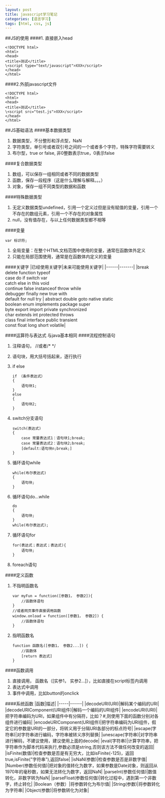 ```yaml
---
layout: post
title: javascript学习笔记
categories: [语言学习]
tags: [html, css, js]
---
```

##JS的使用
####1. 直接嵌入head

```
<!DOCTYPE html>
<html>
<head>
<title>测试</title>
\<script type="text/javascript">XXX</script>
</head>
</html>
```
####2.外部javascript文件
```
<!DOCTYPE html>
<html>
<head>
<title>测试</title>
\<script src="test.js">XXX</script>
</head>
</html>
```
##JS基础语法
####基本数据类型
1. 数据类型，不分整形和浮点型，NaN
2. 字符类型，单引号或者双引号之间的一个或者多个字符，特殊字符需要转义
3. 布尔型，true or false, 非0整数表示true，0表示false

####复合数据类型
1. 数组，可以保存一组相同或者不同的数据类型
2. 函数，保存一段程序（这是什么理解与解释。。。）
3. 对象，保存一组不同类型的数据和函数

####特殊数据类型
1. 无定义数据类型undefined，引用一个定义过但是没有赋值的变量，引用一个不存在的数组元素，引用一个不存在的对象属性
2. null，没有值存在，与以上任何数据类型都不相等

####变量
```
var 标识符;
```
1. 全局变量：在整个HTML文档范围中使用的变量，通常在函数体外定义
2. 只能在局部范围使用，通常是在函数体内定义的变量

####关键字
|已经使用关键字|未来可能使用关键字|
|------|-------|
|break delete function typeof</br>case do if switch var </br> catch else in this void </br>continue false instanceof throw while</br> debugger finally new true with</br>default for null try | abstract double goto native static </br> boolean enum implements package super</br> byte export import private synchronized</br>char extends int protected throws</br>class final interface public transient</br>const float long short volatile|

####运算符与表达式
与java基本相同
####流程控制语句
1. 注释语句， //或者/\* \*/
2. 语句块，用大括号括起来，逐行执行
3. if else

	```
	if （条件表达式）
	{
		语句块1;
	}
	else 
	{
		语句块2;
	}
	```
4. switch分支语句

	```
	switch(表达式)
	{
		case 常量表达式1：语句块1;break;
		case 常量表达式2：语句块2;break;
		[default:语句块n;break;]
	}
	```
5. 循环语句while
	
	```
	while(布尔表达式)
	{
		语句块;
	}
	```
6. 循环语句do...while
	
	```
	do
	{
		语句块;
	}
	while(布尔表达式);
	```
7. 循环语句for
	
	```
	for(表达式；表达式；表达式){
		语句块;
	}
	```
8. foreach语句

####定义函数
1. 不指明函数名
	
	```
	var myFun = function([参数1， 参数2]){
		//函数体语句
	}
	//或者网页事件直接调用函数
	window.onload = function([参数1， 参数2]) {
		//函数体语句
	}
	```
2. 指明函数名
	
	```
	function 函数名([参数1， 参数2...]) {
		//函数体
		[return 表达式]
	}
	```

####函数调用
1. 直接调用， 函数名（[实参1， 实参2...]），比如直接在script标签内调用
2. 表达式中调用
3. 事件中调用，比如button的onclick

####系统函数
|函数|描述|
|-----|------|
|decodeURI(URI)|解码某个编码的URI|
|decodeURIComponent(URI组件)|解码一个编码的URI组件|
|encodeURI(URI)|把字符串编码为URI，如果组件中有分隔符，比如？#,则使用下面的函数分别对各组件进行编码|
|encodeURIComponent(URI组件)|把字符串编码为URI组件，假定它的参数是URI的一部分，将转义用于分隔URI各部分的标点符号|
|escape(字符串)|对字符串进行编码，字符串被转义序列替换|
|unescape(字符串)|对字符串进行解码，不建议使用，建议使用上面的decode|
|eval(字符串)|计算字符串，把字符串作为脚本代码来执行,参数必须是string,否则该方法不做任何改变的返回|
|isFinite(数值)|检查参数是否是有无穷大，比如isFinite(-125)，返回true,isFinite("字符串"),返回false|
|isNaN(参数)|检查参数是否是非数字值|
|Number(参数任何值)|把对象的值转化为数字，如果参数是Date对象，则返回从1970年的毫秒数，如果无法转化为数字，返回NaN|
|parseInt(参数任何值)|数值转化，非数字转为NaN|
|parseFloat(参数任何值)|转化过程中，遇到第一个非数字，终止转化|
|Boolean（参数）|将参数转化为布尔值|
|String(参数)|将参数转化为字符串|
|Object(参数)|将参数转化为对象|
